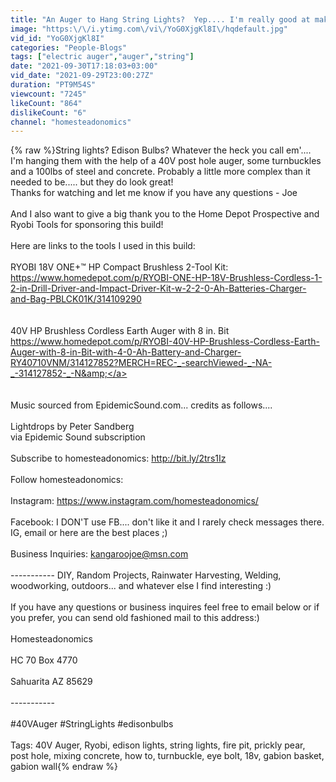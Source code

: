 ```yaml
---
title: "An Auger to Hang String Lights?  Yep.... I'm really good at making simple projects complex ;)"
image: "https:\/\/i.ytimg.com\/vi\/YoG0XjgKl8I\/hqdefault.jpg"
vid_id: "YoG0XjgKl8I"
categories: "People-Blogs"
tags: ["electric auger","auger","string"]
date: "2021-09-30T17:18:03+03:00"
vid_date: "2021-09-29T23:00:27Z"
duration: "PT9M54S"
viewcount: "7245"
likeCount: "864"
dislikeCount: "6"
channel: "homesteadonomics"
---
```

{% raw %}String lights?  Edison Bulbs?   Whatever the heck you call em'....   I'm hanging them with the help of a 40V post hole auger, some turnbuckles and a 100lbs of steel and concrete.   Probably a little more complex than it needed to be..... but they do look great!   <br />Thanks for watching and let me know if you have any questions - Joe<br /><br />And I also want to give a big thank you to the Home Depot Prospective and Ryobi Tools for sponsoring this build!   <br /><br />Here are links to the tools I used in this build:<br /><br />RYOBI 18V ONE+™ HP Compact Brushless 2-Tool Kit: <br /><a rel="nofollow" target="blank" href="https://www.homedepot.com/p/RYOBI-ONE-HP-18V-Brushless-Cordless-1-2-in-Drill-Driver-and-Impact-Driver-Kit-w-2-2-0-Ah-Batteries-Charger-and-Bag-PBLCK01K/314109290">https://www.homedepot.com/p/RYOBI-ONE-HP-18V-Brushless-Cordless-1-2-in-Drill-Driver-and-Impact-Driver-Kit-w-2-2-0-Ah-Batteries-Charger-and-Bag-PBLCK01K/314109290</a><br /><br /><br />40V HP Brushless Cordless Earth Auger with 8 in. Bit <br /><a rel="nofollow" target="blank" href="https://www.homedepot.com/p/RYOBI-40V-HP-Brushless-Cordless-Earth-Auger-with-8-in-Bit-with-4-0-Ah-Battery-and-Charger-RY40710VNM/314127852?MERCH=REC-_-searchViewed-_-NA-_-314127852-_-N&amp;">https://www.homedepot.com/p/RYOBI-40V-HP-Brushless-Cordless-Earth-Auger-with-8-in-Bit-with-4-0-Ah-Battery-and-Charger-RY40710VNM/314127852?MERCH=REC-_-searchViewed-_-NA-_-314127852-_-N&amp;</a><br /><br /><br />Music sourced from EpidemicSound.com... credits as follows.... <br /><br />Lightdrops by Peter Sandberg<br />via Epidemic Sound subscription<br /><br />Subscribe to homesteadonomics: <a rel="nofollow" target="blank" href="http://bit.ly/2trs1Iz">http://bit.ly/2trs1Iz</a><br /><br />Follow homesteadonomics: <br /><br />Instagram: <a rel="nofollow" target="blank" href="https://www.instagram.com/homesteadonomics/">https://www.instagram.com/homesteadonomics/</a><br /><br />Facebook:   I DON'T use FB.... don't like it and I rarely check messages there.  IG, email or here are the best places ;)<br /><br />Business Inquiries: kangaroojoe@msn.com<br /><br />----------- DIY, Random Projects, Rainwater Harvesting, Welding, woodworking, outdoors... and whatever else I find interesting :)<br /><br />If you have any questions or business inquires feel free to email below or if you prefer, you can send old fashioned mail to this address:)<br /><br />Homesteadonomics<br /><br />HC 70 Box 4770<br /><br />Sahuarita AZ 85629<br /><br />-----------<br /><br />#40VAuger #StringLights #edisonbulbs<br /><br />Tags: 40V Auger, Ryobi, edison lights, string lights, fire pit, prickly pear, post hole, mixing concrete, how to, turnbuckle, eye bolt, 18v, gabion basket, gabion wall{% endraw %}
